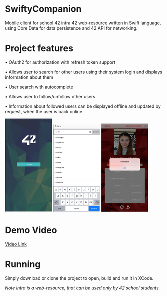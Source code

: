 # SwiftyCompanion
Mobile client for school 42 intra 42 web-resource written in Swift language, using Core Data for data persistence and 42 API for networking.

# Project features
• OAuth2 for authorization with refresh token support

• Allows user to search for other users using their system login and displays information about them

• User search with autocomplete

• Allows user to follow/unfollow other users

• Information about followed users can be displayed offline and updated by request, when the user is back online

<img src="https://github.com/akulaiev/SwiftyCompanion/blob/master/demoPic1.png" width="150">

<img src="https://github.com/akulaiev/SwiftyCompanion/blob/master/demoPic2.png" width="150">

<img src="https://github.com/akulaiev/SwiftyCompanion/blob/master/demoPic3.png" width="150">

# Demo Video
[Video Link](https://www.loom.com/share/99f716b9d83d462183172d7913485465)

# Running
Simply download or clone the project to open, build and run it in XCode.

*Note*
*Intra is a web-resource, that can be used only by 42 school students.*
